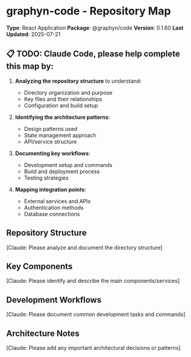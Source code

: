 # graphyn-code - Repository Map

**Type**: React Application
**Package**: @graphyn/code
**Version**: 0.1.60
**Last Updated**: 2025-07-21

## 📋 TODO: Claude Code, please help complete this map by:

1. **Analyzing the repository structure** to understand:
   - Directory organization and purpose
   - Key files and their relationships
   - Configuration and build setup

2. **Identifying the architecture patterns**:
   - Design patterns used
   - State management approach
   - API/service structure

3. **Documenting key workflows**:
   - Development setup and commands
   - Build and deployment process
   - Testing strategies

4. **Mapping integration points**:
   - External services and APIs
   - Authentication methods
   - Database connections

## Repository Structure

[Claude: Please analyze and document the directory structure]

## Key Components

[Claude: Please identify and describe the main components/services]

## Development Workflows

[Claude: Please document common development tasks and commands]

## Architecture Notes

[Claude: Please add any important architectural decisions or patterns]
